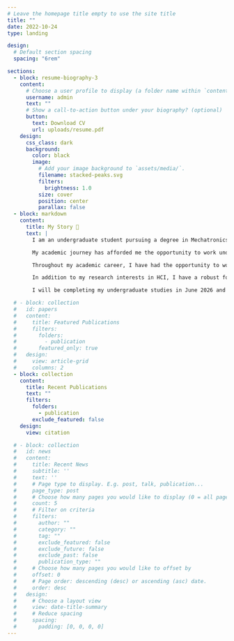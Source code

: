 ```yaml
---
# Leave the homepage title empty to use the site title
title: ""
date: 2022-10-24
type: landing

design:
  # Default section spacing
  spacing: "6rem"

sections:
  - block: resume-biography-3
    content:
      # Choose a user profile to display (a folder name within `content/authors/`)
      username: admin
      text: ""
      # Show a call-to-action button under your biography? (optional)
      button:
        text: Download CV
        url: uploads/resume.pdf
    design:
      css_class: dark
      background:
        color: black
        image:
          # Add your image background to `assets/media/`.
          filename: stacked-peaks.svg
          filters:
            brightness: 1.0
          size: cover
          position: center
          parallax: false
  - block: markdown
    content:
      title: My Story 📕
      text: |
        I am an undergraduate student pursuing a degree in Mechatronics at Xi'an Jiaotong-Liverpool University. My research interests lie at the intersection of human-computer interaction (HCI) and computer science, with a particular emphasis on spatial computing, interaction paradigms, and computational interaction.

        My academic journey has afforded me the opportunity to work under the guidance of renowned researchers, including <a href="https://cma.hkust-gz.edu.cn/people/hai-ning-liang/">Prof. Hai-Ning Liang</a> during my tenure at XJTLU. I am currently engaged in research at the Institute of Software, Chinese Academy of Sciences, under the supervision of <a href="https://people.ucas.ac.cn/~huangjin">Prof. Jin Huang</a>.

        Throughout my academic career, I have had the opportunity to work with respected experts in the field, including Prof. Dominic Kao at Purdue University and Prof. Wenge Xu at Birmingham City University. <a href="/experience/">These experiences</a> have enhanced my comprehension of human-computer interaction (HCI) and extended reality (XR) technologies.

        In addition to my research interests in HCI, I have a robust foundation in robotics, having participated in the <a href="https://www.robomaster.com/en-US">RoboMaster</a> robotics competition, hosted by <a href="https://www.dji.com/">DJI</a>. In this capacity, I contributed to the design and development of robots, thereby developing my skills in hardware design and ROS2. My <a href="https://github.com/W-YXN">GitHub profile</a> provides an overview of my robotics-related projects (in my organization page).

        I will be completing my undergraduate studies in June 2026 and am actively seeking research assistant or doctoral opportunities in the fields of HCI, XR, and interaction technologies. I would be delighted to discuss <strong>any</strong> potential collaborations or opportunities with you.

  # - block: collection
  #   id: papers
  #   content:
  #     title: Featured Publications
  #     filters:
  #       folders:
  #         - publication
  #       featured_only: true
  #   design:
  #     view: article-grid
  #     columns: 2
  - block: collection
    content:
      title: Recent Publications
      text: ""
      filters:
        folders:
          - publication
        exclude_featured: false
    design:
      view: citation

  # - block: collection
  #   id: news
  #   content:
  #     title: Recent News
  #     subtitle: ''
  #     text: ''
  #     # Page type to display. E.g. post, talk, publication...
  #     page_type: post
  #     # Choose how many pages you would like to display (0 = all pages)
  #     count: 5
  #     # Filter on criteria
  #     filters:
  #       author: ""
  #       category: ""
  #       tag: ""
  #       exclude_featured: false
  #       exclude_future: false
  #       exclude_past: false
  #       publication_type: ""
  #     # Choose how many pages you would like to offset by
  #     offset: 0
  #     # Page order: descending (desc) or ascending (asc) date.
  #     order: desc
  #   design:
  #     # Choose a layout view
  #     view: date-title-summary
  #     # Reduce spacing
  #     spacing:
  #       padding: [0, 0, 0, 0]
---
```

